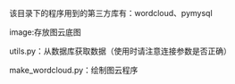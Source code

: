 该目录下的程序用到的第三方库有：wordcloud、pymysql

image:存放图云底图

utils.py：从数据库获取数据（使用时请注意连接参数是否正确）

make_wordcloud.py：绘制图云程序